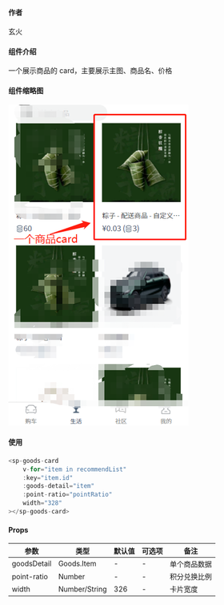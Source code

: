 #### 作者

玄火

#### 组件介绍

一个展示商品的 card，主要展示主图、商品名、价格

#### 组件缩略图

![缩略图](./sp-goods-card.png)

#### 使用

```js
<sp-goods-card
    v-for="item in recommendList"
    :key="item.id"
    :goods-detail="item"
    :point-ratio="pointRatio"
    width="328"
></sp-goods-card>
```

#### Props

| 参数        | 类型          | 默认值 | 可选项 | 备注         |
| ----------- | ------------- | ------ | ------ | ------------ |
| goodsDetail | Goods.Item    | -      | -      | 单个商品数据 |
| point-ratio | Number        | -      | -      | 积分兑换比例 |
| width       | Number/String | 326    | -      | 卡片宽度     |
